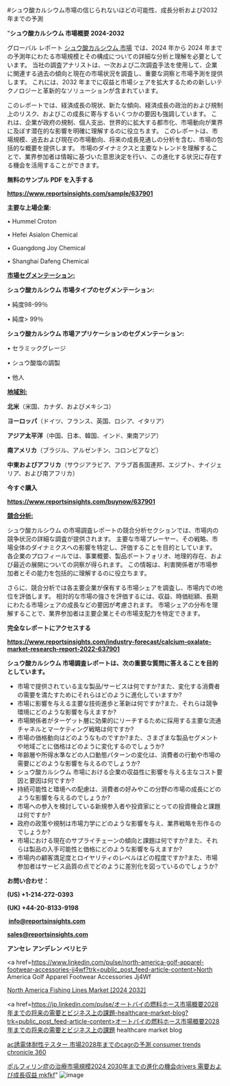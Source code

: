 #シュウ酸カルシウム市場の信じられないほどの可能性、成長分析および2032年までの予測

"<strong>シュウ酸カルシウム 市場概要 2024-2032</strong>

グローバル レポート <a href=https://www.reportsinsights.com/sample/637901>シュウ酸カルシウム 市場</a> では、2024 年から 2024 年までの予測年にわたる市場規模とその構成についての詳細な分析と理解を必要としています。 当社の調査アナリストは、一次および二次調査手法を使用して、企業に関連する過去の傾向と現在の市場状況を調査し、重要な洞察と市場予測を提供します。 これには、2032 年までに収益と市場シェアを拡大​​するための新しいテクノロジーと革新的なソリューションが含まれています。

このレポートでは、経済成長の現状、新たな傾向、経済成長の政治的および規制上のリスク、およびこの成長に寄与するいくつかの要因も強調しています。 これは、企業が政府の規制、個人支出、世界的に拡大する都市化、市場動向が業界に及ぼす潜在的な影響を明確に理解するのに役立ちます。 このレポートは、市場規模、過去および現在の市場動向、将来の成長見通しの分析を含む、市場の包括的な概要を提供します。 市場のダイナミクスと主要なトレンドを理解することで、業界参加者は情報に基づいた意思決定を行い、この進化する状況に存在する機会を活用することができます。

<strong><b>無料のサンプル PDF を入手する</b></strong>

<a href=https://www.reportsinsights.com/sample/637901><strong><u>https://www.reportsinsights.com/sample/637901</u></strong></a>

<strong>主要な上場企業:</strong>

• Hummel Croton

• Hefei Asialon Chemical

• Guangdong Joy Chemical

• Shanghai Dafeng Chemical

<strong><u>市場セグメンテーション</u></strong><strong><u>:</u></strong>

<strong>シュウ酸カルシウム 市場タイプのセグメンテーション:</strong>

• 純度98-99％

• 純度> 99％

<strong>シュウ酸カルシウム 市場アプリケーションのセグメンテーション:</strong>

• セラミックグレージ

• シュウ酸塩の調製

• 他人

<strong><u>地域別</u></strong><strong><u>:</u></strong>

<strong>北米</strong>（米国、カナダ、およびメキシコ）

<strong>ヨーロッパ</strong>（ドイツ、フランス、英国、ロシア、イタリア）

<strong>アジア太平洋</strong>（中国、日本、韓国、インド、東南アジア）

<strong>南アメリカ</strong>（ブラジル、アルゼンチン、コロンビアなど）

<strong>中東およびアフリカ</strong>（サウジアラビア、アラブ首長国連邦、エジプト、ナイジェリア、および南アフリカ）

<strong>今すぐ購入</strong>

<a href=https://www.reportsinsights.com/buynow/637901><strong><u>https://www.reportsinsights.com/buynow/637901</u></strong></a>

<strong><u>競合分析:</u></strong>

シュウ酸カルシウム の市場調査レポートの競合分析セクションでは、市場内の競争状況の詳細な調査が提供されます。 主要な市場プレーヤー、その戦略、市場全体のダイナミクスへの影響を特定し、評価することを目的としています。 各企業のプロフィールでは、事業概要、製品ポートフォリオ、地理的存在、および最近の展開についての洞察が得られます。 この情報は、利害関係者が市場参加者とその能力を包括的に理解するのに役立ちます。

さらに、競合分析では各主要企業が保有する市場シェアを調査し、市場内での地位を評価します。 相対的な市場の強さを評価するには、収益、時価総額、長期にわたる市場シェアの成長などの要因が考慮されます。 市場シェアの分布を理解することで、業界参加者は主要企業とその市場支配力を特定できます。

<strong>完全なレポートにアクセスする</strong>

<a href=https://www.reportsinsights.com/industry-forecast/calcium-oxalate-market-research-report-2022-637901><strong><u><b>https://www.reportsinsights.com/industry-forecast/calcium-oxalate-market-research-report-2022-637901</b></u></strong></a>

<strong><b>シュウ酸カルシウム 市場調査レポートは、次の重要な質問に答えることを目的としています。</b></strong>
<ul>
  <li>市場で提供されている主な製品/サービスは何ですか?また、変化する消費者の需要を満たすためにそれらはどのように進化していますか?</li>
  <li>市場に影響を与える主要な技術進歩と革新は何ですか?また、それらは競争環境にどのような影響を与えますか?</li>
  <li>市場関係者がターゲット層に効果的にリーチするために採用する主要な流通チャネルとマーケティング戦略は何ですか?</li>
  <li>市場の価格動向はどのようなものですか?また、さまざまな製品セグメントや地域ごとに価格はどのように変化するのでしょうか?</li>
  <li>年齢層や所得水準などの人口動態パターンの変化は、消費者の行動や市場の需要にどのような影響を与えるのでしょうか?</li>
  <li>シュウ酸カルシウム 市場における企業の収益性に影響を与える主なコスト要因と要因は何ですか?</li>
  <li>持続可能性と環境への配慮は、消費者の好みやこの分野の市場の成長にどのような影響を与えるのでしょうか?</li>
  <li>市場への参入を検討している新規参入者や投資家にとっての投資機会と課題は何ですか?</li>
  <li>政府の政策や規制は市場力学にどのような影響を与え、業界戦略を形作るのでしょうか?</li>
  <li>市場における現在のサプライチェーンの傾向と課題は何ですか?また、それらは製品の入手可能性と価格にどのような影響を与えますか?</li>
  <li>市場内の顧客満足度とロイヤリティのレベルはどの程度ですか?また、市場参加者はサービス品質の点でどのように差別化を図っているのでしょうか?</li>
</ul>
<strong>お問い合わせ：</strong>

<strong>(US) +1-214-272-0393</strong>

<strong>(UK) +44-20-8133-9198</strong>

<strong> </strong><a href=info@reportsinsights.com><strong><u>info@reportsinsights.com</u></strong></a>

<a href=sales@reportsinsights.com><strong><u>sales@reportsinsights.com</u></strong></a>

<strong>アンセレ アンデレン ベリヒテ</strong>

<a href=https://www.linkedin.com/pulse/north-america-golf-apparel-footwear-accessories-jj4wf?trk=public_post_feed-article-content>North America Golf Apparel Footwear Accessories Jj4Wf</a>

<a href=https://www.linkedin.com/pulse/north-america-fishing-lines-market-2024-landscape-ox6gf/>North America Fishing Lines Market [2024 2032]</a>

<a href=https://jp.linkedin.com/pulse/オートバイの燃料ホース市場概要2028年までの将来の需要とビジネス上の課題-healthcare-market-blog?trk=public_post_feed-article-content>オートバイの燃料ホース市場概要2028年までの将来の需要とビジネス上の課題 healthcare market blog</a>

<a href=https://www.linkedin.com/pulse/ac誘電体耐性テスター-市場2028年までのcagrの予測-consumer-trends-chronicle-360/>ac誘電体耐性テスター 市場2028年までのcagrの予測 consumer trends chronicle 360</a>

<a href=https://www.linkedin.com/pulse/ポルフィリン症の治療市場規模2024-2030年までの進化の機会drivers-需要および成長収益-mkfkf/>ポルフィリン症の治療市場規模2024 2030年までの進化の機会drivers 需要および成長収益 mkfkf</a>"
![image](https://github.com/ahaan12367/RIMarket24/assets/158471582/d69eb2c5-61bf-47d0-84c3-fa7ec6ad9424)

